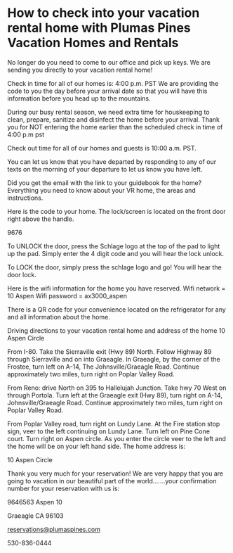 # How to check into your vacation rental home with Plumas Pines Vacation Homes and Rentals

No longer do you need to come to our office and pick up keys.  We are sending you directly to your vacation rental home!

Check in time for all of our homes is: 4:00 p.m. PST  We are providing the code to you the day before your arrival date so that you will have this information before you head up to the mountains.

During our busy rental season, we need extra time for houskeeping to clean, prepare, sanitize and disinfect the home before your arrival. Thank you for NOT entering the home earlier than the scheduled check in time of 4:00 p.m pst

Check out time for all of our homes and guests is 10:00 a.m. PST.  

You can let us know that you have departed by responding to any of our texts on the morning of your departure to let us know you have left.  

Did you get the email with the  link to your guidebook for the home? Everything you need to know about your VR home, the areas and instructions. 

Here is the code to your home.  The lock/screen is located on the front door right above the handle.

9676

To UNLOCK  the door, press the Schlage logo at the top of the pad to light up the pad.  Simply enter the 4 digit code and you will hear the lock unlock.

To LOCK the door, simply press the schlage logo and go!  You will hear the door lock.

Here is the wifi information for the home you have reserved.
Wifi network = 10 Aspen
Wifi password = ax3000_aspen

There is a QR code for your convenience located on the refrigerator for any and all information about the home. 

Driving directions to your vacation rental home and address of the home  10 Aspen Circle

From I-80.  Take the Sierraville exit (Hwy 89) North.  Follow Highway 89 through Sierraville and on into Graeagle.  In Graeagle, by the corner of the Frostee, turn left on A-14, The Johnsville/Graeagle Road.  Continue approximately two miles, turn right on Poplar Valley Road.  

From Reno: drive North on 395 to Hallelujah Junction.  Take hwy 70 West on through Portola.  Turn left at the Graeagle exit (Hwy 89), turn right on A-14, Johnsville/Graeagle Road.  Continue approximately two miles, turn right on Poplar Valley Road.  

From Poplar Valley road, turn right on Lundy Lane.  At the Fire station stop sign, veer to the left continuing on Lundy Lane.
Turn left on Pine Cone court.  Turn right on Aspen circle.  As you enter the circle veer to the left and the home will be on your left hand side.  The home address is:

10 Aspen Circle


Thank you very much for your reservation! We are very happy that you are going to vacation in our beautiful part of the world.......your confirmation number for your reservation with us is:

9646563  Aspen 10

Graeagle CA 96103

reservations@plumaspines.com

530-836-0444
